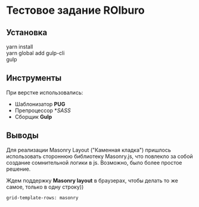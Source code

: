 # Тестовое задание ROIburo

## Установка
yarn install<br/>
yarn global add gulp-cli<br/>
gulp

## Инструменты
При верстке использовались:
- Шаблонизатор **PUG**
- Препроцессор **SASS*
- Сборщик **Gulp**

## Выводы
Для реализации Masonry Layout ("Каменная кладка") пришлось использовать стороннюю библиотеку Masonry.js, что повлекло за собой создание сомнительной логики в js. Возможно, было более простое решение.

Ждем поддержку **Masonry layout** в браузерах, чтобы делать то же самое, только в одну строку))
```
grid-template-rows: masonry
```

